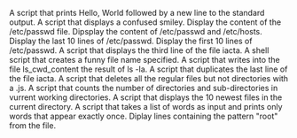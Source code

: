 A script that prints Hello, World followed by a new line to the standard output.
A script that displays a confused smiley.
Display the content of the /etc/passwd file.
Dipsplay the content of /etc/passwd and /etc/hosts.
Display the last 10 lines of /etc/passwd.
Display the first 10 lines of /etc/passwd.
A script that displays the third line of the file iacta.
A shell script that creates a funny file name specified.
A script that writes into the file ls_cwd_content the result of ls -la.
A script that duplicates the last line of the file iacta.
A script that deletes all the regular files but not directories with a .js.
A script that counts the number of directories and sub-directories in vurrent working directories.
A script that displays the 10 newest files in the current directory.
A script that takes a list of words as input and prints only words that appear exactly once.
Diplay lines containing the pattern "root" from the file.

